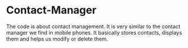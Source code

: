 # Contact-Manager
The code is about contact management. It is very similar to the contact manager we find in mobile phones.
It basically stores contacts, displays them and helps us modify or delete them.
